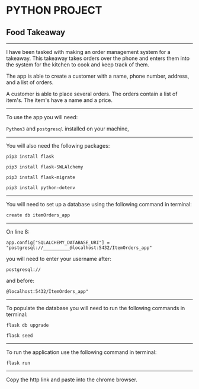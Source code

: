 #  PYTHON PROJECT

##  Food Takeaway

---

I have been tasked with making an order management system for a takeaway. 
This takeaway takes orders over the phone and enters them into the system for the kitchen to cook and keep track of them. 

The app is able to create a customer with a name, phone number, address, and a list of orders.

A customer is able to place several orders. The orders contain a list of item's. The item's have a name and a price.

---

To use the app you will need:

`Python3` and `postgresql` installed on your machine,

 ---

You will also need the following packages: 

`pip3 install flask`

`pip3 install flask-SWLAlchemy`

`pip3 install flask-migrate`

`pip3 install python-dotenv`

---

You will need to set up a database using the following command in terminal:

`create db itemOrders_app`

---

On line 8:

`app.config["SQLALCHEMY_DATABASE_URI"] = "postgresql://__________@localhost:5432/ItemOrders_app"`

you will need to enter your username after: 

`postgresql://`

and before: 

`@localhost:5432/ItemOrders_app"`

---

To populate the database you will need to run the following commands in terminal:

`flask db upgrade`

`flask seed`

---

To run the application use the following command in terminal:

`flask run`

---

Copy the http link and paste into the chrome browser.